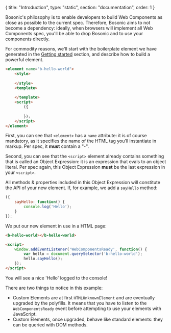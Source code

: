 {
  title: "Introduction",
  type: "static",
  section: "documentation",
  order: 1
}

Bosonic's philosophy is to enable developers to build Web Components as close as possible to the current spec. Therefore, Bosonic aims to not become a dependency: ideally, when browsers will implement all Web Components spec, you'll be able to drop Bosonic and to use your components directly.

For commodity reasons, we'll start with the boilerplate element we have generated in the [Getting started](getting-started.html) section, and describe how to build a powerful element.

``` html
<element name="b-hello-world">
    <style>
        
    </style>
    <template>
        
    </template>
    <script>
        ({
            
        });
    </script>
</element>
```

First, you can see that `<element>` has a `name` attribute: it is of course mandatory, as it specifies the name of the HTML tag you’ll instantiate in markup. Per spec, it __must__ contain a "-".

Second, you can see that the `<script>` element already contains something that is called an Object Expression: it is an expression that evals to an object literal. Per spec again, this Object Expression __must__ be the last expression in your `<script>`.

All methods & properties included in this Object Expression will constitute the API of your new element. If, for example, we add a `sayHello` method:

``` js
({
    sayHello: function() {
        console.log('Hello');
    }
});
```

We put our new element in use in a HTML page:

``` html
<b-hello-world></b-hello-world>

<script>
    window.addEventListener('WebComponentsReady', function() {
        var hello = document.querySelector('b-hello-world');
        hello.sayHello();
    });
</script>
```

You will see a nice 'Hello' logged to the console!

There are two things to notice in this example:

- Custom Elements are at first `HTMLUnknownElement` and are eventually upgraded by the polyfills. It means that you have to listen to the `WebComponentsReady` event before attempting to use your elements with JavaScript.
- Custom Elements, once upgraded, behave like standard elements: they can be queried with DOM methods.


